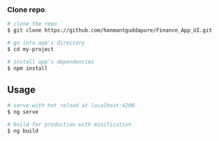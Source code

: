 
### Clone repo

``` bash
# clone the repo
$ git clone https://github.com/hanmantguddapure/Finance_App_UI.git

# go into app's directory
$ cd my-project

# install app's dependencies
$ npm install
```

## Usage

``` bash
# serve with hot reload at localhost:4200.
$ ng serve

# build for production with minification
$ ng build
```


